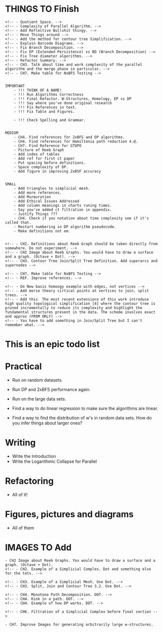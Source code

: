 # THINGS TO Finish

    <!-- - Quotient Space. -->
    <!-- - Complexity of Parallel Algorithm. -->
    <!-- - Add Reflective Bullshit thingy. -->
    <!-- - Move Things around -->
    <!-- - Add the method for contour tree Simplification. -->
    <!-- - Explain Barcode Diagrams. -->
    <!-- - Fix Branch Decomposition. -->
    <!-- - Fix EP (Extended Persistence) vs BD (Branch Decomposition) -->
    <!-- - Fix Tree diameter algorithms. -->
    <!-- - Refactor Summary. -->
    <!-- - CH3. Talk about time and work complexity of the parallel algorithm and the merge phase in particular. -->
    <!-- - CH7. Make table for NxBFS Testing -->


    IMPORTANT
        - !!! THINK OF A NAME!
        - !!! Run Algorithms Correctness
        - !!! Final Refactor. W-Structures, Homology, EP vs DP        
        - !!! Say where you've done original research
        - !!! Fix References in text.
        - !!! Fix Table and Figures.

        - !!! Check Spelling and Grammar.


    MEDIUM
        - CH4. Find references for 2xBFS and DP algorithms.
        - CH4. Find references for Hamiltonia path reduction 4.@.
        - CH7. Find Reference for GTOPO
        - Picture of Reeb Graph
        - Add index of tables
        - Add ref for first ct paper
        - Put spacing before definitions.
        - Space complexity of DP.
        - Add figure in improving 2xBSF accuracy


    SMALL
        - Add triangles to simplicial mesh.
        - Add more references.
        - Add Murmuration
        - Add Ethical Issues Addressed
        - Add column meanings in charts runing times.
        - Say you've added ct filtration in appendix.
        - Justify Things ???
        - CH4. Check if you notation about time complexity see if it's called that.
        - Restart numbering in DP algorithm pseudocode.
        - Make definitions not em.


    <!-- - CH2. Definitions about Reeb Graph should be taken directly from somewhere. Do not experiment. -->
    <!-- - CH2 Image about Reeb Graphs. You would have to draw a surface and a graph. (Octave + Dot). -->
    <!-- - CH3. Contour Tree Join/Split Tree Definition. Add superarcs and supernodes -->

    <!-- - CH7. Make table for NxBFS Testing -->
    <!-- - REF. Improve references. -->

    <!-- - Do New basis homoogy example with edges, not vertices -->
    <!-- - Add morse theory cirtical points at vertices to join, split trees. -->
    <!-- - Add this  The most recent extensions of this work introduce high quality topological simplification [4] where the contour tree is pruned incrementally to reduce its complexity and highlight the fundamental structures present in the data. The scheme involves exact and approx (FROM ORLY) -->
    <!-- - You have to add something in Join/Split Tree but I can't remember what. -->







# This is an epic todo list










# Practical
- Run on random datasets.
- Run DP and 2xBFS performance again.
- Run on the large data sets.

- Find a way to do linear regression to make sure the algorithms are linear.
- Find a way to find the distribution of w's in random data sets. How do you infer things about larger ones?

# Writing

- Write the Introduction
- Write the Logarithmic Collapse for Parallel

# Refactoring

- All of it!

# Figures, pictures and diagrams

- All of them


# IMAGES TO Add

    - CH2 Image about Reeb Graphs. You would have to draw a surface and a graph. (Octave + Dot).
    <!-- - CH2. Example of a Simplicial Complex. Dot and something else for the tets. -->

    <!-- - CH3. Example of a Simplicial Mesh. Use Dot. -->
    <!-- - CH3. Split, Join and Contour Tree 3.2. Use Dot. -->

    <!-- - CH4. Monotone Path Decomposition. DOT. -->
    <!-- - CH4. Kink in a path. DOT. -->
    <!-- - CH4. Example of how DP works. DOT. -->

    <!-- - CH6. Filtration of a Simplicial Complex before final section -->

    - CH7. Improve Images for generating arbitrarily large w-structures.
